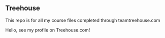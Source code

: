 ## Treehouse

This repo is for all my course files completed through teamtreehouse.com

Hello, see my profile on Treehouse.com!
